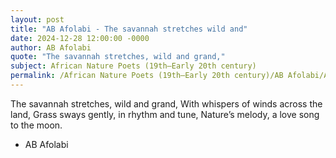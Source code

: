 ```yaml
---
layout: post
title: "AB Afolabi - The savannah stretches wild and"
date: 2024-12-28 12:00:00 -0000
author: AB Afolabi
quote: "The savannah stretches, wild and grand,"
subject: African Nature Poets (19th–Early 20th century)
permalink: /African Nature Poets (19th–Early 20th century)/AB Afolabi/AB Afolabi - The savannah stretches wild and
---
```


The savannah stretches, wild and grand,
With whispers of winds across the land,
Grass sways gently, in rhythm and tune,
Nature’s melody, a love song to the moon.

- AB Afolabi
